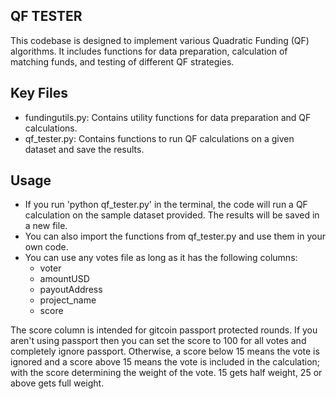 ## QF TESTER
This codebase is designed to implement various Quadratic Funding (QF) algorithms. It includes functions for data preparation, calculation of matching funds, and testing of different QF strategies.

## Key Files
- fundingutils.py: Contains utility functions for data preparation and QF calculations.
- qf_tester.py: Contains functions to run QF calculations on a given dataset and save the results.

## Usage
- If you run 'python qf_tester.py' in the terminal, the code will run a QF calculation on the sample dataset provided. The results will be saved in a new file. 
- You can also import the functions from qf_tester.py and use them in your own code.
- You can use any votes file as long as it has the following columns: 
  - voter
  - amountUSD
  - payoutAddress
  - project_name
  - score

The score column is intended for gitcoin passport protected rounds. If you aren't using passport then you can set the score to 100 for all votes and completely ignore passport. Otherwise, a score below 15 means the vote is ignored and a score above 15 means the vote is included in the calculation; with the score determining the weight of the vote. 15 gets half weight, 25 or above gets full weight.

